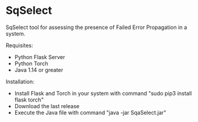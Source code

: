 # SqSelect
SqSelect tool for assessing the presence of Failed Error Propagation in a system.

Requisites:
- Python Flask Server
- Python Torch
- Java 1.14 or greater

Installation:
- Install Flask and Torch in your system with command "sudo pip3 install flask torch"
- Download the last release
- Execute the Java file with command "java -jar SqaSelect.jar"
